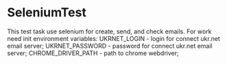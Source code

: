 # SeleniumTest
This test task use selenium for create, send, and check emails.
For work need init environment variables:
  UKRNET_LOGIN - login for connect ukr.net email server;
  UKRNET_PASSWORD - password for connect ukr.net email server;
  CHROME_DRIVER_PATH - path to chrome webdriver;
  